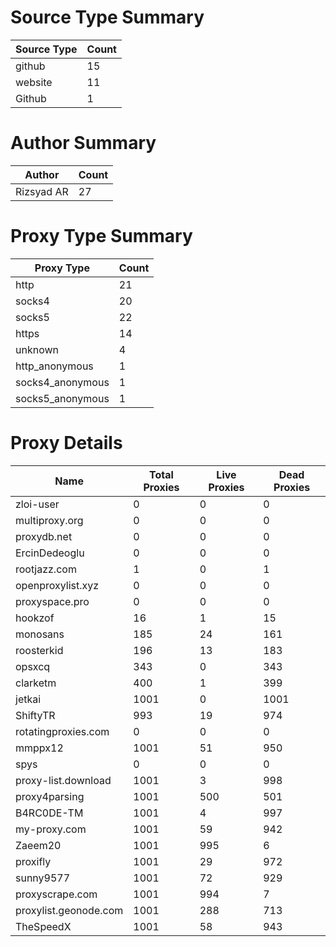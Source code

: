 # Source Type Summary

| Source Type | Count |
|-------------|-------|
| github | 15 |
| website | 11 |
| Github | 1 |


# Author Summary

| Author | Count |
|--------|-------|
| Rizsyad AR | 27 |


# Proxy Type Summary

| Proxy Type | Count |
|------------|-------|
| http | 21 |
| socks4 | 20 |
| socks5 | 22 |
| https | 14 |
| unknown | 4 |
| http_anonymous | 1 |
| socks4_anonymous | 1 |
| socks5_anonymous | 1 |


# Proxy Details

| Name | Total Proxies | Live Proxies | Dead Proxies |
|------|---------------|--------------|---------------|
| zloi-user | 0 | 0 | 0 |
| multiproxy.org | 0 | 0 | 0 |
| proxydb.net | 0 | 0 | 0 |
| ErcinDedeoglu | 0 | 0 | 0 |
| rootjazz.com | 1 | 0 | 1 |
| openproxylist.xyz | 0 | 0 | 0 |
| proxyspace.pro | 0 | 0 | 0 |
| hookzof | 16 | 1 | 15 |
| monosans | 185 | 24 | 161 |
| roosterkid | 196 | 13 | 183 |
| opsxcq | 343 | 0 | 343 |
| clarketm | 400 | 1 | 399 |
| jetkai | 1001 | 0 | 1001 |
| ShiftyTR | 993 | 19 | 974 |
| rotatingproxies.com | 0 | 0 | 0 |
| mmppx12 | 1001 | 51 | 950 |
| spys | 0 | 0 | 0 |
| proxy-list.download | 1001 | 3 | 998 |
| proxy4parsing | 1001 | 500 | 501 |
| B4RC0DE-TM | 1001 | 4 | 997 |
| my-proxy.com | 1001 | 59 | 942 |
| Zaeem20 | 1001 | 995 | 6 |
| proxifly | 1001 | 29 | 972 |
| sunny9577 | 1001 | 72 | 929 |
| proxyscrape.com | 1001 | 994 | 7 |
| proxylist.geonode.com | 1001 | 288 | 713 |
| TheSpeedX | 1001 | 58 | 943 |
